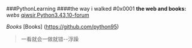 ###PythonLearning
####the way i walked
#0x0001
__the web and books:__  
_webs_  [qiwsir](https://github.com/python95/StarterLearningPython),[Python3.43](http://python.usyiyi.cn/python_343/tutorial/index.html),[10-forum](https://pythontips.com/2013/07/31/10-python-blogs-worth-following/)
  
_Books_ [Books] (https://github.com/python95)
  

> 一看就会一做就错--浮躁

